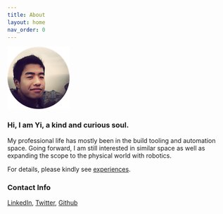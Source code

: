 ```yaml
---
title: About
layout: home
nav_order: 0
---
```

![](resources/profile-circular.png)

### Hi, I am Yi, a kind and curious soul.

My professional life has mostly been in the build tooling and automation space. Going forward, I am still interested in similar space as well as expanding the scope to the physical world with robotics.

For details, please kindly see [experiences](/pages/experiences).

### Contact Info

[LinkedIn](https://www.linkedin.com/in/yidcheng/), [Twitter](https://twitter.com/yidcheng/), [Github](https://github.com/wisechengyi)

